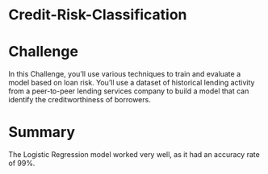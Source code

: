 # Credit-Risk-Classification

# Challenge
In this Challenge, you’ll use various techniques to train and evaluate a model based on loan risk. You’ll use a dataset of historical lending activity from a peer-to-peer lending services company to build a model that can identify the creditworthiness of borrowers.


# Summary
The Logistic Regression model worked very well, as it had an accuracy rate of 99%.
